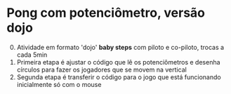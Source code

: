 # Pong com potenciômetro, versão dojo

0. Atividade em formato 'dojo' **baby steps** com piloto e co-piloto, trocas a cada 5min
1. Primeira etapa é ajustar o código que lê os potenciômetros e desenha círculos para fazer os jogadores que se movem na vertical
2. Segunda etapa é transferir o código para o jogo que está funcionando inicialmente só com o mouse
